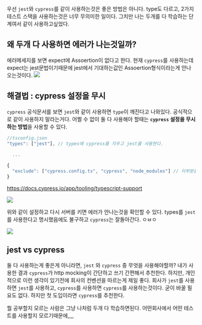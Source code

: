 우선 `jest`와 `cypress`를 같이 사용하는것은 좋은 방법은 아니다.
type도 다르고, 2가지 테스트 스택을 사용하는것은 너무 무의미한 일이다. 
그치만 나는 두개를 다 학습하는 단계여서 같이 사용하고싶었다.

## 왜 두개 다 사용하면 에러가 나는것일까? 

에러메세지를 보면 expect에 Assoertion이 없다고 한다.
현재 `cypress`를 사용하는데 expect는 jest문법이기때문에 jest에서 기대하는값인 Assoertion형식이라는게 안나오는것이다.
![](https://velog.velcdn.com/images/5o_hyun/post/d4ab40a1-e573-45c8-ba52-9cd93583ca0c/image.png)


## 해결법 : cypress 설정을 무시
`cypress` 공식문서를 보면 `jest`와 같이 사용하면 `type`이 깨진다고 나와있다.
공식적으로 같이 사용하지 말라는거다.
어쩔 수 없이 둘 다 사용해야 할때는 **`cypress` 설정을 무시하는 방법**을 사용할 수 있다.
```ts
//tsconfig.json
"types": ["jest"], // types에 cypress를 지우고 jest를 사용한다. 
  
  ...

{
  "exclude": ["cypress.config.ts", "cypress", "node_modules"] // 이부분을 추가해준다.
}
```
https://docs.cypress.io/app/tooling/typescript-support

![](https://velog.velcdn.com/images/5o_hyun/post/aac9ad7f-d718-4f1a-a1f4-dd26fe9d7598/image.png)

위와 같이 설정하고 다시 서버를 키면 에러가 안나는것을 확인할 수 있다.
types를 `jest`를 사용한다고 명시했음에도 불구하고 `cypress`는 잘돌아간다. ㅇㅂㅇ 

![](https://velog.velcdn.com/images/5o_hyun/post/68279cf4-c9bb-4123-975a-fee5270dab6d/image.png)

## jest vs cypress

둘 다 사용하는게 좋은게 아니라면, `jest` 와 `cypress` 중 무엇을 사용해야할까?
내가 사용한 결과 `cypress`가 http mocking이 간단하고 쓰기 간편해서 추천한다.
하지만, 개인적으로 이런 생각이 있기전에 회사의 컨벤션을 따르는게 제일 좋다.
회사가 `jest`를 사용하면 `jest`를 사용하고,
`cypress`를 사용하면 `cypress`를 사용하는것이다. 
굳이 바꿀 필요도 없다.
하지만 첫 도입이라면 `cypress`를 추천한다. 

뭘 공부할지 모르는 사람은 그냥 나처럼 두개 다 학습하면된다. 어떤회사에서 어떤 테스트를 사용할지 모르기때문에,,,, 
